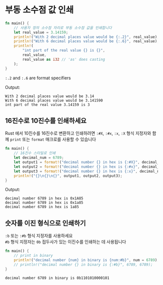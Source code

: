 # 부동 소수점 값 인쇄

```rust
fn main() {
    // 사용자 정의 소수점 자리로 부동 소수점 값을 인쇄합니다
    let real_value = 3.14159;
    println!("With 2 decimal places value would be {:.2}", real_value);
    println!("With 6 decimal places value would be {:.6}", real_value);
    println!(
        "int part of the real value {} is {}",
        real_value,
        real_value as i32 // 'as' does casting
    );
}
```

`:.2` and `:.6` are format specifiers

Output:

```shell
With 2 decimal places value would be 3.14
With 6 decimal places value would be 3.141590
int part of the real value 3.14159 is 3
```


## 16진수로 10진수를 인쇄하세요

Rust 에서 10진수를 16진수로 변환하고 인쇄하려면 `:#X`, `:#x`, `:x`, `:X` 형식 지정자와 함께 `print` 또는 `format` 매크로를 사용할 수 있습니다


```rust
fn main() {
    // 16진수 스타일로 인쇄
    let decimal_num = 6789;
    let output1 = format!("decimal number {} in hex is {:#X}", decimal_num, decimal_num);
    let output2 = format!("decimal number {} in hex is {:#x}", decimal_num, decimal_num);
    let output3 = format!("decimal number {} in hex is {:x}", decimal_num, decimal_num);
    println!("{}\n{}\n{}", output1, output2, output3);
}
```

Output:

```shell
decimal number 6789 in hex is 0x1A85
decimal number 6789 in hex is 0x1a85
decimal number 6789 in hex is 1a85
```


## 숫자를 이진 형식으로 인쇄하기

`:b` 또는 `:#b` 형식 지정자를 사용하세요  
`#b` 형식 지정자는 `0b` 접두사가 있는 이진수를 인쇄하는 데 사용됩니다


```rust
fn main() {
    // print in binary
    println!("decimal number {num} in binary is {num:#b}", num = 6789);
    // println!("decimal number {} in binary is {:#b}", 6789, 6789);
}
```


```shell
decimal number 6789 in binary is 0b1101010000101
```